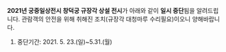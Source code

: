 **2021년 궁중일상전시 창덕궁 규장각 상설 전시**가 아래와 같이 **일시 중단**됨을 알려드립니다. 관람객의 안전을 위해 취해진 조치(규장각 대청마루 수리필요)이오니 양해바랍니다. 
1. 중단기간: 2021. 5. 23.(일)~5.31.(월)